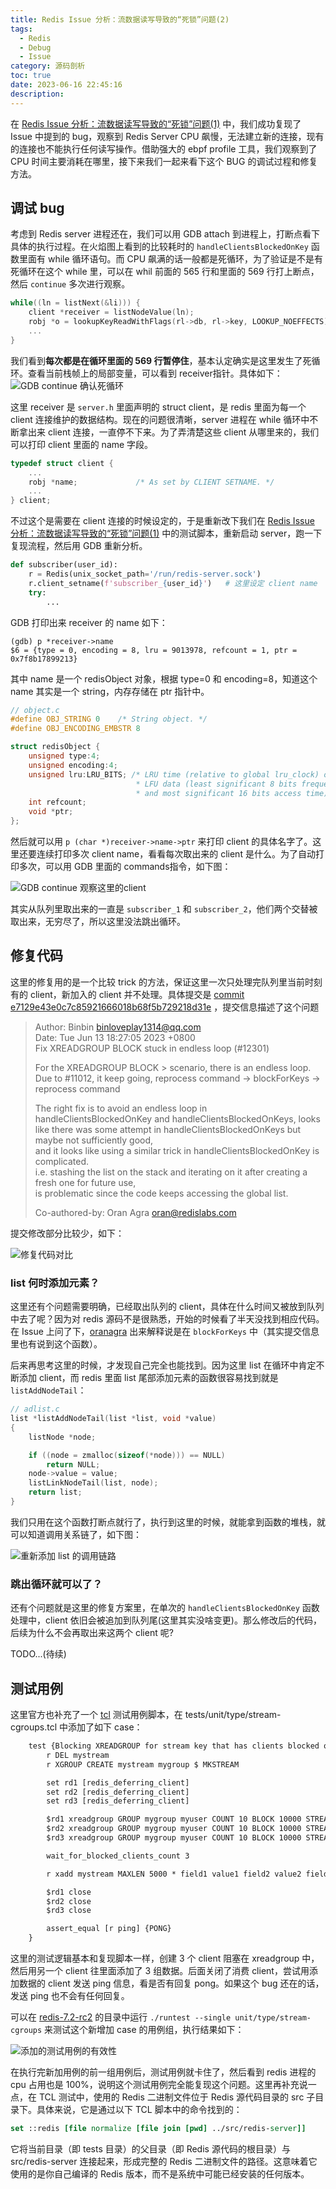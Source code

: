 ```yaml
---
title: Redis Issue 分析：流数据读写导致的“死锁”问题(2)
tags:
  - Redis
  - Debug
  - Issue
category: 源码剖析
toc: true
date: 2023-06-16 22:45:16
description:
---
```


在 [Redis Issue 分析：流数据读写导致的“死锁”问题(1)](https://selfboot.cn/2023/06/14/bug_redis_deadlock_1/) 中，我们成功复现了 Issue 中提到的 bug，观察到 Redis Server CPU 飙慢，无法建立新的连接，现有的连接也不能执行任何读写操作。借助强大的 ebpf profile 工具，我们观察到了 CPU 时间主要消耗在哪里，接下来我们一起来看下这个 BUG 的调试过程和修复方法。

## 调试 bug

考虑到 Redis server 进程还在，我们可以用 GDB attach 到进程上，打断点看下具体的执行过程。在火焰图上看到的比较耗时的 `handleClientsBlockedOnKey` 函数里面有 while 循环语句。而 CPU 飙满的话一般都是死循环，为了验证是不是有死循环在这个 while 里，可以在 whil 前面的 565 行和里面的 569 行打上断点，然后 `continue` 多次进行观察。

```c
while((ln = listNext(&li))) {
    client *receiver = listNodeValue(ln);
    robj *o = lookupKeyReadWithFlags(rl->db, rl->key, LOOKUP_NOEFFECTS);
    ...
}
```

<!--more-->

我们看到**每次都是在循环里面的 569 行暂停住**，基本认定确实是这里发生了死循环。查看当前栈帧上的局部变量，可以看到 receiver指针。具体如下：
![GDB continue 确认死循环](https://slefboot-1251736664.file.myqcloud.com/20230616_bug_redis_deadlock_2_0.png)

这里 receiver 是 `server.h` 里面声明的 struct client，是 redis 里面为每一个 client 连接维护的数据结构。现在的问题很清晰，server 进程在 while 循环中不断拿出来 client 连接，一直停不下来。为了弄清楚这些 client 从哪里来的，我们可以打印 client 里面的 name 字段。

```c
typedef struct client {
    ...
    robj *name;             /* As set by CLIENT SETNAME. */
    ...
} client;
```

不过这个是需要在 client 连接的时候设定的，于是重新改下我们在 [Redis Issue 分析：流数据读写导致的“死锁”问题(1)](https://selfboot.cn/2023/06/14/bug_redis_deadlock_1/) 中的测试脚本，重新启动 server，跑一下复现流程，然后用 GDB 重新分析。 

```python
def subscriber(user_id):
    r = Redis(unix_socket_path='/run/redis-server.sock')
    r.client_setname(f'subscriber_{user_id}')   # 这里设定 client name
    try:
        ...
```

GDB 打印出来 receiver 的 name 如下：

```shell
(gdb) p *receiver->name
$6 = {type = 0, encoding = 8, lru = 9013978, refcount = 1, ptr = 0x7f8b17899213}
```

其中 name 是一个 redisObject 对象，根据 type=0 和 encoding=8，知道这个 name 其实是一个 string，内存存储在 ptr 指针中。

```c
// object.c
#define OBJ_STRING 0    /* String object. */
#define OBJ_ENCODING_EMBSTR 8

struct redisObject {
    unsigned type:4;
    unsigned encoding:4;
    unsigned lru:LRU_BITS; /* LRU time (relative to global lru_clock) or
                            * LFU data (least significant 8 bits frequency
                            * and most significant 16 bits access time). */
    int refcount;
    void *ptr;
};
```

然后就可以用 `p (char *)receiver->name->ptr` 来打印 client 的具体名字了。这里还要连续打印多次 client name，看看每次取出来的 client 是什么。为了自动打印多次，可以用 GDB 里面的 commands指令，如下图：

![GDB continue 观察这里的client](https://slefboot-1251736664.file.myqcloud.com/20230616_bug_redis_deadlock_2_1.png)

其实从队列里取出来的一直是 `subscriber_1` 和 `subscriber_2`，他们两个交替被取出来，无穷尽了，所以这里没法跳出循环。

## 修复代码

这里的修复用的是一个比较 trick 的方法，保证这里一次只处理完队列里当前时刻有的 client，新加入的 client 并不处理。具体提交是 [commit e7129e43e0c7c85921666018b68f5b729218d31e](https://github.com/redis/redis/blob/e7129e43e0c7c85921666018b68f5b729218d31e/src/blocked.c) ，提交信息描述了这个问题

> Author: Binbin <binloveplay1314@qq.com>  
> Date:   Tue Jun 13 18:27:05 2023 +0800  
>    Fix XREADGROUP BLOCK stuck in endless loop (#12301)  
>
>    For the XREADGROUP BLOCK > scenario, there is an endless loop.  
>    Due to #11012, it keep going, reprocess command -> blockForKeys -> reprocess command
>
>    The right fix is to avoid an endless loop in handleClientsBlockedOnKey and handleClientsBlockedOnKeys,
>    looks like there was some attempt in handleClientsBlockedOnKeys but maybe not sufficiently good,  
>    and it looks like using a similar trick in handleClientsBlockedOnKey is complicated.  
>    i.e. stashing the list on the stack and iterating on it after creating a fresh one for future use,  
>    is problematic since the code keeps accessing the global list.  
>  
>    Co-authored-by: Oran Agra <oran@redislabs.com>  

提交修改部分比较少，如下：

![修复代码对比](https://slefboot-1251736664.file.myqcloud.com/20230616_bug_redis_deadlock_2_2.png)

### list 何时添加元素？

这里还有个问题需要明确，已经取出队列的 client，具体在什么时间又被放到队列中去了呢？因为对 redis 源码不是很熟悉，开始的时候看了半天没找到相应代码。在 Issue 上问了下，[oranagra](https://github.com/oranagra) 出来解释说是在 `blockForKeys` 中（其实提交信息里也有说到这个函数）。

后来再思考这里的时候，才发现自己完全也能找到。因为这里 list 在循环中肯定不断添加 client，而 redis 里面 list 尾部添加元素的函数很容易找到就是 `listAddNodeTail`：

```cpp
// adlist.c
list *listAddNodeTail(list *list, void *value)
{
    listNode *node;

    if ((node = zmalloc(sizeof(*node))) == NULL)
        return NULL;
    node->value = value;
    listLinkNodeTail(list, node);
    return list;
}
```

我们只用在这个函数打断点就行了，执行到这里的时候，就能拿到函数的堆栈，就可以知道调用关系链了，如下图：

![重新添加 list 的调用链路](https://slefboot-1251736664.file.myqcloud.com/20230616_bug_redis_deadlock_2_3.png)

### 跳出循环就可以了？

还有个问题就是这里的修复方案里，在单次的 `handleClientsBlockedOnKey` 函数处理中，client 依旧会被追加到队列尾(这里其实没啥变更)。那么修改后的代码，后续为什么不会再取出来这两个 client 呢?

TODO...(待续)

## 测试用例

这里官方也补充了一个 [tcl](https://www.tcl.tk/) 测试用例脚本，在 tests/unit/type/stream-cgroups.tcl 中添加了如下 case：

```txt
    test {Blocking XREADGROUP for stream key that has clients blocked on list - avoid endless loop} {
        r DEL mystream
        r XGROUP CREATE mystream mygroup $ MKSTREAM

        set rd1 [redis_deferring_client]
        set rd2 [redis_deferring_client]
        set rd3 [redis_deferring_client]

        $rd1 xreadgroup GROUP mygroup myuser COUNT 10 BLOCK 10000 STREAMS mystream >
        $rd2 xreadgroup GROUP mygroup myuser COUNT 10 BLOCK 10000 STREAMS mystream >
        $rd3 xreadgroup GROUP mygroup myuser COUNT 10 BLOCK 10000 STREAMS mystream >

        wait_for_blocked_clients_count 3

        r xadd mystream MAXLEN 5000 * field1 value1 field2 value2 field3 value3

        $rd1 close
        $rd2 close
        $rd3 close

        assert_equal [r ping] {PONG}
    }
```

这里的测试逻辑基本和复现脚本一样，创建 3 个 client 阻塞在 xreadgroup 中，然后用另一个 client 往里面添加了 3 组数据。后面关闭了消费 client，尝试用添加数据的 client 发送 ping 信息，看是否有回复 pong。如果这个 bug 还在的话，发送 ping 也不会有任何回复。

可以在 [redis-7.2-rc2](https://github.com/redis/redis/releases/tag/7.2-rc2) 的目录中运行 `./runtest --single unit/type/stream-cgroups` 来测试这个新增加 case 的用例组，执行结果如下：

![添加的测试用例的有效性](https://slefboot-1251736664.file.myqcloud.com/20230616_bug_redis_deadlock_2_4.png)

在执行完新加用例的前一组用例后，测试用例就卡住了，然后看到 redis 进程的 cpu 占用也是 100%，说明这个测试用例完全能复现这个问题。这里再补充说一点，在 TCL 测试中，使用的 Redis 二进制文件位于 Redis 源代码目录的 src 子目录下。具体来说，它是通过以下 TCL 脚本中的命令找到的：

```tcl
set ::redis [file normalize [file join [pwd] ../src/redis-server]]
```

它将当前目录（即 tests 目录）的父目录（即 Redis 源代码的根目录）与 src/redis-server 连接起来，形成完整的 Redis 二进制文件的路径。这意味着它使用的是你自己编译的 Redis 版本，而不是系统中可能已经安装的任何版本。